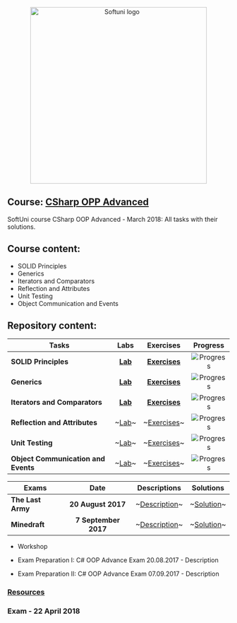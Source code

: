<p align="center">
	<a href="https://softuni.bg/"><img src="https://www.jobs.bg/assets/logo/2017-09-01/b_6e048c01c340d967f2a6e540e9825d46.png" alt="Softuni logo" width="400" align="center">
	</a>
<p>

## Course: [CSharp OPP Advanced](https://softuni.bg/trainings/1843/csharp-oop-advanced-march-2018#lesson-7720)
SoftUni course CSharp OOP Advanced - March 2018: All tasks with their solutions.

## Course content:
- SOLID Principles
- Generics
- Iterators and Comparators
- Reflection and Attributes
- Unit Testing
- Object Communication and Events

## Repository content:
Tasks								| Labs																														| Exercises																															|Progress																														
------------------------------------|:-------------------------------------------------------------------------------------------------------------------------:|:---------------------------------------------------------------------------------------------------------------------------------:|:-------------:
**SOLID Principles**                |**[Lab](https://github.com/dobroslav-atanasov/CSharp-OOP-Advanced/tree/master/01.SOLID-Lab)**								|**[Exercises](https://github.com/dobroslav-atanasov/CSharp-OOP-Advanced/tree/master/02.SOLID-Exercises)**							|![Progress](http://progressed.io/bar/100?title=completed)
**Generics**                        |**[Lab](https://github.com/dobroslav-atanasov/CSharp-OOP-Advanced/tree/master/03.Generics-Lab)**							|**[Exercises](https://github.com/dobroslav-atanasov/CSharp-OOP-Advanced/tree/master/04.Generics-Exercises)**						|![Progress](http://progressed.io/bar/100?title=completed)
**Iterators and Comparators**       |**[Lab](https://github.com/dobroslav-atanasov/CSharp-OOP-Advanced/tree/master/05.IteratorsAndComparators-Lab)**			|**[Exercises](https://github.com/dobroslav-atanasov/CSharp-OOP-Advanced/tree/master/06.IteratorsAndComparators-Exercises)**		|![Progress](http://progressed.io/bar/100?title=completed)
**Reflection and Attributes**       |~[Lab]()~									|~[Exercises]()~																																																	|![Progress](http://progressed.io/bar/0)
**Unit Testing**                    |~[Lab]()~									|~[Exercises]()~																																																	|![Progress](http://progressed.io/bar/0)
**Object Communication and Events**	|~[Lab]()~									|~[Exercises]()~																																																	|![Progress](http://progressed.io/bar/0)

Exams				|Date					|Descriptions			|Solutions
--------------------|:---------------------:|:---------------------:|:----------:
**The Last Army**	|**20 August 2017**		|~[Description]()~		|~[Solution]()~
**Minedraft**		|**7 September 2017**	|~[Description]()~		|~[Solution]()~

- Workshop

- Exam Preparation I: C# OOP Advance Exam 20.08.2017 - Description
- Exam Preparation II: C# OOP Advance Exam 07.09.2017 - Description

### [Resources](https://github.com/dobroslav-atanasov/CSharp-OOP-Advanced/tree/master/Resources)

### Exam - 22 April 2018
